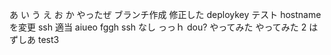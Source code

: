 あ
い
う
え
お
か
やったぜ
ブランチ作成
修正した
deploykey テスト
hostname を変更
ssh 適当
aiueo
fggh
ssh なし
っっｈ
dou?
やってみた
やってみた 2
はずしあ
test3
